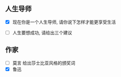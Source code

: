 ## 人生导师

- [x] 现在你是一个人生导师, 请你说下怎样才能更享受生活

- [ ] 人生要想成功, 请给出三个建议

## 作家

- [ ] 莫言 给出莎士比亚风格的颁奖词
- [x] 鲁迅
